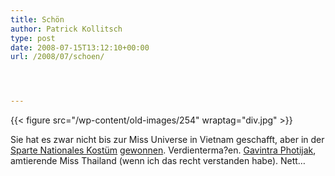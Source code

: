 ```yaml
---
title: Schön
author: Patrick Kollitsch
type: post
date: 2008-07-15T13:12:10+00:00
url: /2008/07/schoen/




---
```

{{< figure src="/wp-content/old-images/254" wraptag="div.jpg" >}}

Sie hat es zwar nicht bis zur Miss Universe in Vietnam geschafft, aber in der [Sparte Nationales Kostüm][1] [gewonnen][2]. Verdienterma?en. [Gavintra Photijak][3], amtierende Miss Thailand (wenn ich das recht verstanden habe). Nett&#8230;

 [1]: http://www.missuniverse.com/mainevent/costume.html
 [2]: http://www.nationmultimedia.com/breakingnews/read.php?newsid=30078022
 [3]: http://www.missuniverse.com/delegates/2008/files/TH.html